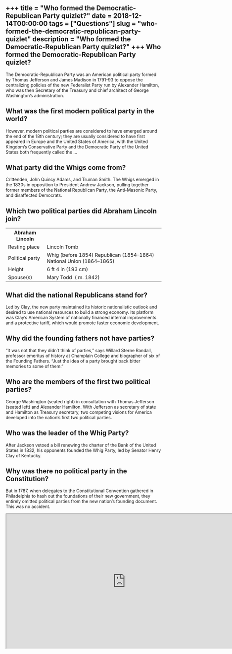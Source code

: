 +++
title = "Who formed the Democratic-Republican Party quizlet?"
date = 2018-12-14T00:00:00
tags = ["Questions"]
slug = "who-formed-the-democratic-republican-party-quizlet"
description = "Who formed the Democratic-Republican Party quizlet?"
+++
Who formed the Democratic-Republican Party quizlet?
---------------------------------------------------

The Democratic-Republican Party was an American political party formed by Thomas Jefferson and James Madison in 1791-93 to oppose the centralizing policies of the new Federalist Party run by Alexander Hamilton, who was then Secretary of the Treasury and chief architect of George Washington’s administration.

What was the first modern political party in the world?
-------------------------------------------------------

However, modern political parties are considered to have emerged around the end of the 18th century; they are usually considered to have first appeared in Europe and the United States of America, with the United Kingdom’s Conservative Party and the Democratic Party of the United States both frequently called the …

What party did the Whigs come from?
-----------------------------------

Crittenden, John Quincy Adams, and Truman Smith. The Whigs emerged in the 1830s in opposition to President Andrew Jackson, pulling together former members of the National Republican Party, the Anti-Masonic Party, and disaffected Democrats.

Which two political parties did Abraham Lincoln join?
-----------------------------------------------------

<table><tr><th>Abraham Lincoln</th></tr><tr><td>Resting place</td><td>Lincoln Tomb</td></tr><tr><td>Political party</td><td>Whig (before 1854) Republican (1854–1864) National Union (1864–1865)</td></tr><tr><td>Height</td><td>6 ft 4 in (193 cm)</td></tr><tr><td>Spouse(s)</td><td>Mary Todd ​ ( m. 1842)​</td></tr></table>

What did the national Republicans stand for?
--------------------------------------------

Led by Clay, the new party maintained its historic nationalistic outlook and desired to use national resources to build a strong economy. Its platform was Clay’s American System of nationally financed internal improvements and a protective tariff, which would promote faster economic development.

Why did the founding fathers not have parties?
----------------------------------------------

“It was not that they didn’t think of parties,” says Willard Sterne Randall, professor emeritus of history at Champlain College and biographer of six of the Founding Fathers. “Just the idea of a party brought back bitter memories to some of them.”

Who are the members of the first two political parties?
-------------------------------------------------------

George Washington (seated right) in consultation with Thomas Jefferson (seated left) and Alexander Hamilton. With Jefferson as secretary of state and Hamilton as Treasury secretary, two competing visions for America developed into the nation’s first two political parties.

Who was the leader of the Whig Party?
-------------------------------------

After Jackson vetoed a bill renewing the charter of the Bank of the United States in 1832, his opponents founded the Whig Party, led by Senator Henry Clay of Kentucky.

Why was there no political party in the Constitution?
-----------------------------------------------------

But in 1787, when delegates to the Constitutional Convention gathered in Philadelphia to hash out the foundations of their new government, they entirely omitted political parties from the new nation’s founding document. This was no accident.

<iframe allow="accelerometer; autoplay; clipboard-write; encrypted-media; gyroscope; picture-in-picture" allowfullscreen="" class="__youtube_prefs__  epyt-is-override  no-lazyload" data-no-lazy="1" data-origheight="433" data-origwidth="770" data-skipgform_ajax_framebjll="" height="433" id="_ytid_94015" loading="lazy" src="https://www.youtube.com/embed/XVWiAArXYpE?enablejsapi=1&autoplay=0&cc_load_policy=0&cc_lang_pref=&iv_load_policy=1&loop=0&modestbranding=0&rel=1&fs=1&playsinline=0&autohide=2&theme=dark&color=red&controls=1&" title="YouTube player" width="770"></iframe>
